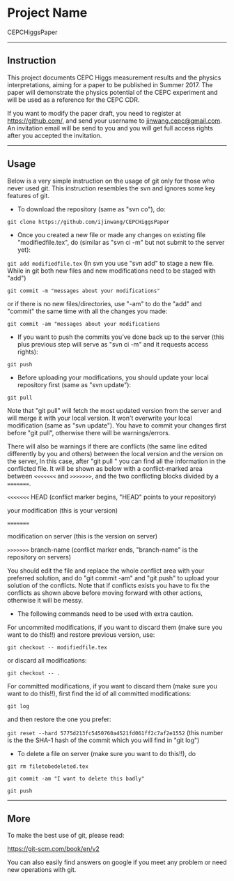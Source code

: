 # Project Name

CEPCHiggsPaper

---

## Instruction

This project documents CEPC Higgs measurement results and the physics interpretations, aiming for a paper to be published in Summer 2017. 
The paper will demonstrate the physics potential of the CEPC experiment and will be used as a reference for the CEPC CDR.

If you want to modify the paper draft, you need to register at https://github.com/, and send your username to jinwang.cepc@gmail.com.
An invitation email will be send to you and you will get full access rights after you accepted the invitation.

---

## Usage

Below is a very simple instruction on the usage of git only for those who never used git. 
This instruction resembles the svn and ignores some key features of git.

* To download the repository (same as "svn co"), do:

`git clone https://github.com/ijinwang/CEPCHiggsPaper`

* Once you created a new file or made any changes on existing file "modifiedfile.tex", do (similar as "svn ci -m" but not submit to the server yet):

`git add modifiedfile.tex`  (In svn you use "svn add" to stage a new file. While in git both new files and new modifications need to be staged with "add")

`git commit -m "messages about your modifications"`

or if there is no new files/directories, use "-am" to do the "add" and "commit" the same time with all the changes you made:

`git commit -am "messages about your modifications`

* If you want to push the commits you’ve done back up to the server (this plus previous step will serve as "svn ci -m" and it requests access rights):

`git push`

* Before uploading your modifications, you should update your local repository first (same as "svn update"):

`git pull`

Note that "git pull" will fetch the most updated version from the server and will merge it with your local version.
It won't overwrite your local modification (same as "svn update"). 
You have to commit your changes first before "git pull", otherwise there will be warnings/errors.

There will also be warnings if there are conflicts (the same line edited differently by you and others) between the local version and the version on the server, 
In this case, after "git pull " you can find all the information in the conflicted file. 
It will be shown as below with a conflict-marked area between `<<<<<<<` and `>>>>>>>`, and the two conflicting blocks divided by a `=======`.

`<<<<<<<` HEAD (conflict marker begins, "HEAD" points to your repository)

your modification  (this is your version)

`=======`

modification on server (this is the version on server)

`>>>>>>>` branch-name (conflict marker ends, "branch-name" is the repository on servers)

You should edit the file and replace the whole conflict area with your preferred solution, and do "git commit -am" and "git push" to upload your solution of the conflicts.
Note that if conflicts exists you have to fix the conflicts as shown above before moving forward with other actions, otherwise it will be messy.



* The following commands need to be used with extra caution.

For uncommited modifications, if you want to discard them (make sure you want to do this!!) and restore previous version, use:

`git checkout -- modifiedfile.tex`

or discard all modifications:

`git checkout -- . `

For committed modifications, if you want to discard them (make sure you want to do this!!), first find the id of all committed modifications:

`git log`

and then restore the one you prefer:

`git reset --hard 5775d213fc5450760a4521fd061ff2c7af2e1552`  (this number is the the SHA-1 hash of the commit which you will find in "git log")

* To delete a file on server (make sure you want to do this!!), do 

`git rm filetobedeleted.tex`

`git commit -am "I want to delete this badly"`

`git push`

---

## More

To make the best use of git, please read:

https://git-scm.com/book/en/v2

You can also easily find answers on google if you meet any problem or need new operations with git.
